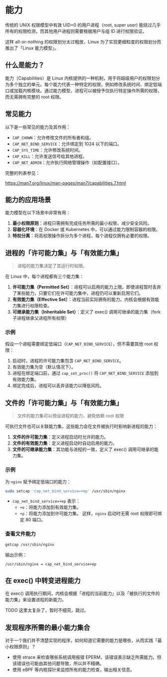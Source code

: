 # 能力

传统的 UNIX 权限模型中有效 UID=0 的用户进程（root, super user) 能绕过几乎所有的权限检测，而其他用户进程则需要根据用户与组 ID 进行权限验证。

这样 all-or-nothing 的权限划分太过粗放，Linux 为了实现更细粒度的权限划分而推出了「Linux 能力模型」。

## 什么是能力？

能力（Capabilities）是 Linux 内核提供的一种机制，用于将超级用户的权限划分为多个独立的单元。每个能力代表一种特定的权限，例如修改系统时间、绑定低端口或加载内核模块。通过能力模型，进程可以被授予仅执行特定操作所需的权限，而无需拥有完整的 root 权限。

## 常见能力

以下是一些常见的能力及其作用：

- `CAP_CHOWN`：允许修改文件的所有者和组。
- `CAP_NET_BIND_SERVICE`：允许绑定到 1024 以下的端口。
- `CAP_SYS_TIME`：允许修改系统时间。
- `CAP_KILL`：允许发送信号给其他进程。
- `CAP_NET_ADMIN`：允许执行网络管理操作（如配置接口）。


完整的列表参见：

https://man7.org/linux/man-pages/man7/capabilities.7.html

## 能力的应用场景

能力模型在以下场景中非常有用：

1. **最小权限原则**：进程只需拥有完成任务所需的最小权限，减少安全风险。
2. **容器化环境**：在 Docker 或 Kubernetes 中，可以通过能力限制容器的权限。
3. **特权分离**：将高权限操作拆分为多个进程，每个进程仅拥有必要的权限。


## 进程的「许可能力集」与「有效能力集」

> 进程的能力集决定了其运行时权限。

在 Linux 中，每个进程都有三个能力集：
1. **许可能力集（Permitted Set）**：进程可以启用的能力上限。即使进程暂时丢弃了某些能力，只要它们在许可能力集中，进程仍可以重新启用它们。
2. **有效能力集（Effective Set）**：进程当前实际拥有的能力。内核会根据有效能力集进行权限检查。
3. **可继承能力集（Inheritable Set）**：定义了 exec() 调用可继承的能力集（fork 子进程继承父进程所有权限）

### 示例
假设一个进程需要绑定低端口（`CAP_NET_BIND_SERVICE`），但不需要其他 root 权限：
1. 启动时，进程的许可能力集包含 `CAP_NET_BIND_SERVICE`。
2. 有效能力集为空（默认情况下）。
3. 进程在绑定端口前，通过 `cap_set_proc()` 将 `CAP_NET_BIND_SERVICE` 添加到有效能力集。
4. 绑定完成后，进程可以丢弃该能力以降低风险。

## 文件的「许可能力集」与「有效能力集」

> 文件的能力集可以预设进程的能力，避免依赖 root 权限

可执行文件也可以关联能力集，这些能力会在文件被执行时影响新进程的能力：
1. **文件的许可能力集**：定义进程启动时允许的能力。
2. **文件的有效能力集**：定义进程启动时自动启用的能力。
3. **文件的可继承能力集**：其功能与进程的一致，定义了 exec() 调用可继承的能力集。

### 示例
为 `nginx` 赋予绑定低端口的能力：
```bash
sudo setcap 'cap_net_bind_service=+ep' /usr/sbin/nginx
```
- `cap_net_bind_service=+ep` 表示：
  - `+e`：将能力添加到有效能力集。
  - `+p`：将能力添加到许可能力集。
这样，`nginx` 启动时无需 root 权限即可绑定 80 端口。

### 查看文件能力
```bash
getcap /usr/sbin/nginx
```
输出示例：
```
/usr/sbin/nginx = cap_net_bind_service+ep
```

## 在 exec() 中转变进程能力

在 exec() 调用执行期间，内核会根据「进程的当前能力」以及「被执行的文件的能力集」来设置进程的新能力。

TODO 这里太复杂了，暂时不细究，跳过。

## 发现程序所需的最小能力集合

对于一个我们并不清楚实现的程序，如何知道它需要的能力是哪些，从而实践「最小权限原则」？

- 使用 strace 来检查哪些系统调用报错 EPERM，该错误表示缺乏所需能力。但该错误也可能由其他问题导致，所以并不精确。
- 使用 eBPF 等内核探针来监控所有的能力检查，输出相关信息。

